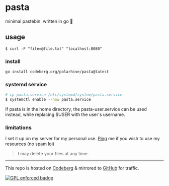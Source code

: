 # pasta

minimal pastebin: written in go 🤌

## usage
```
$ curl -F "file=@file.txt" "localhost:8080"
```

### install

```
go install codeberg.org/polarhive/pasta@latest
```
### systemd service
```sh
# cp pasta.service /etc/systemd/system/pasta.service
$ systemctl enable --now pasta.service
```
If pasta is in the home directory, the pasta-user.service can be used instead, while replacing $USER with the user's username.

### limitations

I set it up on my server for my personal use. [Ping](https://polarhive.net/contact) me if you wish to use my resources (no spam lol)

> I may delete your files at any time.

---
This repo is hosted on [Codeberg](https://codeberg.org/polarhive/pasta) & mirrored to [GitHub](https://github.com/polarhive/pasta) for traffic.

[![GPL enforced badge](https://img.shields.io/badge/GPL-enforced-blue.svg "This project enforces the GPL.")](https://gplenforced.org)

